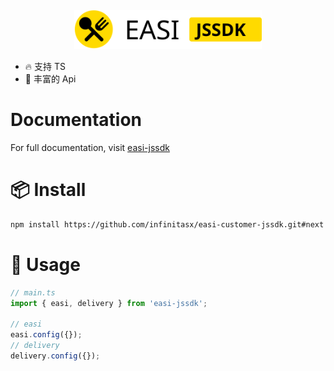 <p align="center" style="margin-top:100px">
  <a href="#">
    <img width="300px" src="./docs/public/images/logo.svg">
  </a>
</p>

- 🔥 支持 TS
- 💪 丰富的 Api

# Documentation

For full documentation, visit [easi-jssdk](https://static.melbdelivery.com/easi-jssdk/2.0.0/docs/index.html)

# 📦 Install

```bash
npm install https://github.com/infinitasx/easi-customer-jssdk.git#next
```

# 🔨 Usage

```Typescript
// main.ts
import { easi, delivery } from 'easi-jssdk';

// easi
easi.config({});
// delivery
delivery.config({});
```
